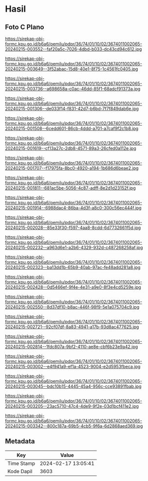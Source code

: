 # Hasil

## Foto C Plano

https://sirekap-obj-formc.kpu.go.id/b6a6/pemilu/pdpr/36/74/01/10/02/3674011002065-20240215-003552--faf20a5c-7026-4dbd-b033-dc43cd94c612.jpg

https://sirekap-obj-formc.kpu.go.id/b6a6/pemilu/pdpr/36/74/01/10/02/3674011002065-20240215-003649--3f52abac-15d8-40e1-8f75-1c4561fc0405.jpg

https://sirekap-obj-formc.kpu.go.id/b6a6/pemilu/pdpr/36/74/01/10/02/3674011002065-20240215-003736--a698658a-c0ac-46dd-85f1-68adcf91373a.jpg

https://sirekap-obj-formc.kpu.go.id/b6a6/pemilu/pdpr/36/74/01/10/02/3674011002065-20240215-001306--de033f14-f831-42d7-b6bd-7f7f849dab6e.jpg

https://sirekap-obj-formc.kpu.go.id/b6a6/pemilu/pdpr/36/74/01/10/02/3674011002065-20240215-001508--6cedd601-86cb-4ddd-a701-a7caf9f2c1b8.jpg

https://sirekap-obj-formc.kpu.go.id/b6a6/pemilu/pdpr/36/74/01/10/02/3674011002065-20240215-001619--cf13a27c-2db8-4571-89a3-26cfed0a112e.jpg

https://sirekap-obj-formc.kpu.go.id/b6a6/pemilu/pdpr/36/74/01/10/02/3674011002065-20240215-001707--f17975fa-8bc0-4920-a194-1b686d6beae2.jpg

https://sirekap-obj-formc.kpu.go.id/b6a6/pemilu/pdpr/36/74/01/10/02/3674011002065-20240215-001811--681ac5be-5056-4c87-adff-8e2d1d23152f.jpg

https://sirekap-obj-formc.kpu.go.id/b6a6/pemilu/pdpr/36/74/01/10/02/3674011002065-20240215-001914--6988dac4-86ba-4d3f-a8c0-300c56ec444f.jpg

https://sirekap-obj-formc.kpu.go.id/b6a6/pemilu/pdpr/36/74/01/10/02/3674011002065-20240215-002028--85e33f30-f597-4aa8-8cdd-6d7732661f5d.jpg

https://sirekap-obj-formc.kpu.go.id/b6a6/pemilu/pdpr/36/74/01/10/02/3674011002065-20240215-002232--a963d6e1-a2b6-4329-932d-c487268258af.jpg

https://sirekap-obj-formc.kpu.go.id/b6a6/pemilu/pdpr/36/74/01/10/02/3674011002065-20240215-002323--ba13dd1b-65b9-40ab-97ac-fe48add281a8.jpg

https://sirekap-obj-formc.kpu.go.id/b6a6/pemilu/pdpr/36/74/01/10/02/3674011002065-20240215-002428--0d5466ef-9f4e-4e31-a9e0-8f3e4cd5259e.jpg

https://sirekap-obj-formc.kpu.go.id/b6a6/pemilu/pdpr/36/74/01/10/02/3674011002065-20240215-002550--8d37df10-b8ac-446f-98f9-5e1a075704c9.jpg

https://sirekap-obj-formc.kpu.go.id/b6a6/pemilu/pdpr/36/74/01/10/02/3674011002065-20240215-002721--92cf07df-8a83-4941-a17b-93d8ac477625.jpg

https://sirekap-obj-formc.kpu.go.id/b6a6/pemilu/pdpr/36/74/01/10/02/3674011002065-20240215-002814--1fdc807a-9bf2-4110-ae8e-cbf6b23e9a42.jpg

https://sirekap-obj-formc.kpu.go.id/b6a6/pemilu/pdpr/36/74/01/10/02/3674011002065-20240215-003002--e4f941a9-ef1a-4523-9004-e2d5953fbeca.jpg

https://sirekap-obj-formc.kpu.go.id/b6a6/pemilu/pdpr/36/74/01/10/02/3674011002065-20240215-003045--bdc10b15-4445-45a4-956c-cce93891fbab.jpg

https://sirekap-obj-formc.kpu.go.id/b6a6/pemilu/pdpr/36/74/01/10/02/3674011002065-20240215-003205--23ac5710-47c4-4de9-9f2e-03d1bcf411e2.jpg

https://sirekap-obj-formc.kpu.go.id/b6a6/pemilu/pdpr/36/74/01/10/02/3674011002065-20240215-003342--800c187a-69b5-4cb5-9f6a-6d2868aed369.jpg


## Metadata

| Key        | Value               |
| ---------- | ------------------- |
| Time Stamp | 2024-02-17 13:05:41 |
| Kode Dapil | 3603                |



